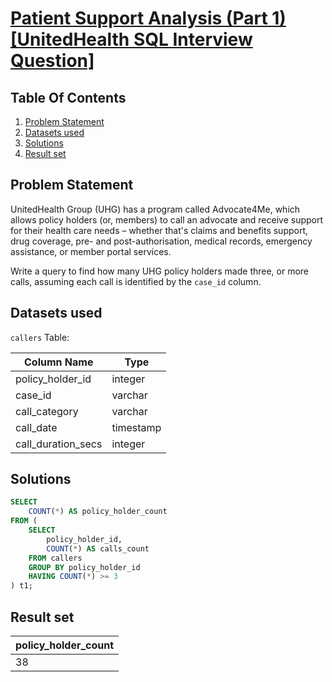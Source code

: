 # [Patient Support Analysis (Part 1) [UnitedHealth SQL Interview Question]](https://datalemur.com/questions/frequent-callers)

## Table Of Contents
1. [Problem Statement]()
2. [Datasets used]()
3. [Solutions]()
4. [Result set]()

## Problem Statement

UnitedHealth Group (UHG) has a program called Advocate4Me, which allows policy holders (or, members) to call an advocate and receive support for their health care needs – whether that's claims and benefits support, drug coverage, pre- and post-authorisation, medical records, emergency assistance, or member portal services.

Write a query to find how many UHG policy holders made three, or more calls, assuming each call is identified by the ```case_id``` column.

## Datasets used

```callers``` Table:

|  Column Name  | Type          |
| ------------- | ------------- |
| policy_holder_id	| integer |
| case_id |	varchar |
| call_category |	varchar |
| call_date |	timestamp |
| call_duration_secs |	integer |

## Solutions

```sql
SELECT
    COUNT(*) AS policy_holder_count
FROM (
    SELECT
        policy_holder_id,
        COUNT(*) AS calls_count
    FROM callers
    GROUP BY policy_holder_id
    HAVING COUNT(*) >= 3
) t1;
```

## Result set

| policy_holder_count |
| ------------ |
| 38 |